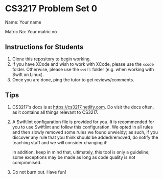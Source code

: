 # CS3217 Problem Set 0

Name: Your name

Matric No: Your matric no

## Instructions for Students

1. Clone this repository to begin working.
2. If you have XCode and wish to work with XCode, please use the `xcode` folder.
   Otherwise, please use the `swift` folder (e.g. when working with Swift on
   Linux).
3. Once you are done, ping the tutor to get reviews/comments.

## Tips

1. CS3217's docs is at https://cs3217.netlify.com. Do visit the docs often, as
   it contains all things relevant to CS3217.
2. A Swiftlint configuration file is provided for you. It is recommended for you
   to use Swiftlint and follow this configuration. We opted in all rules and
   then slowly removed some rules we found unwieldy; as such, if you discover
   any rule that you think should be added/removed, do notify the teaching staff
   and we will consider changing it!

   In addition, keep in mind that, ultimately, this tool is only a guideline;
   some exceptions may be made as long as code quality is not compromised.
3. Do not burn out. Have fun!
